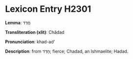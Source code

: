 # Lexicon Entry H2301

**Lemma**: חֲדַד

**Transliteration (xlit)**: Chădad

**Pronunciation**: khad-ad'

**Description**:
from חָדַד; fierce; Chadad, an Ishmaelite; Hadad.
